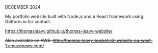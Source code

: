 DECEMBER 2024

My portfolio website built with Node.js and a React framework using Getform.io for contact.
 
https://thomasleavy.github.io/thomas-leavy-website/
 
<strike>Also available on AWS: http://thomas-leavy-bucket.s3-website-eu-west-1.amazonaws.com/</strike>

 

